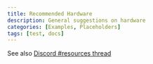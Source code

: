 ```yaml
---
title: Recommended Hardware
description: General suggestions on hardware
categories: [Examples, Placeholders]
tags: [test, docs]
---
```


See also [Discord #resources thread](https://discord.com/channels/1215705285159817236/1239383881698902036/1239393319566442596)